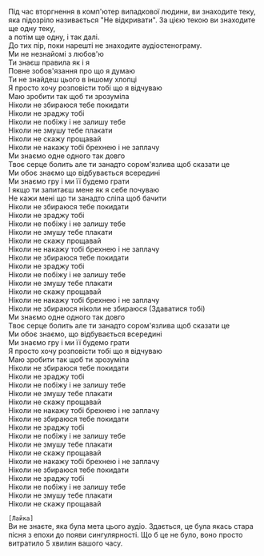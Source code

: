 Під час вторгнення в комп'ютер випадкової людини, ви знаходите теку, яка підозріло називається "Не відкривати". За цією текою ви знаходите<br> ще одну теку, <br> а потім ще одну, і так далі. <br> До тих пір, поки нарешті не знаходите аудіостенограму.  <Br> Ми не незнайомі з любов'ю
<br>Ти знаєш правила як і я
<br>Повне зобов'язання про що я думаю
<br>Ти не знайдеш цього в іншому хлопці
<br>Я просто хочу розповісти тобі що я відчуваю
<br>Маю зробити так щоб ти зрозуміла
<br>Ніколи не збираюся тебе покидати
<br>Ніколи не зраджу тобі
<br>Ніколи не побіжу і не залишу тебе
<br>Ніколи не змушу тебе плакати
<br>Ніколи не скажу прощавай
<br>Ніколи не накажу тобі брехнею і не заплачу
<br>Ми знаємо одне одного так довго
<br>Твоє серце болить але ти занадто сором'язлива щоб сказати це
<br>Ми обоє знаємо що відбувається всередині
<br>Ми знаємо гру і ми її будемо грати
<br>І якщо ти запитаєш мене як я себе почуваю
<br>Не кажи мені що ти занадто сліпа щоб бачити
<br>Ніколи не збираюся тебе покидати
<br>Ніколи не зраджу тобі
<br>Ніколи не побіжу і не залишу тебе
<br>Ніколи не змушу тебе плакати
<br>Ніколи не скажу прощавай
<br>Ніколи не накажу тобі брехнею і не заплачу
<br>Ніколи не збираюся тебе покидати
<br>Ніколи не зраджу тобі
<br>Ніколи не побіжу і не залишу тебе
<br>Ніколи не змушу тебе плакати
<br>Ніколи не скажу прощавай
<br>Ніколи не накажу тобі брехнею і не заплачу
<br>Ніколи не збираюся ніколи не збираюся
(Здаватися тобі)
<br>Ми знаємо одне одного так довго
<br>Твоє серце болить але ти занадто сором'язлива щоб сказати це
<br>Ми обоє знаємо, що відбувається всередині
<br>Ми знаємо гру і ми її будемо грати
<br>Я просто хочу розповісти тобі що я відчуваю
<br>Маю зробити так щоб ти зрозуміла
<br>Ніколи не збираюся тебе покидати
<br>Ніколи не зраджу тобі
<br>Ніколи не побіжу і не залишу тебе
<br>Ніколи не змушу тебе плакати
<br>Ніколи не скажу прощавай
<br>Ніколи не накажу тобі брехнею і не заплачу
<br>Ніколи не збираюся тебе покидати
<br>Ніколи не зраджу тобі
<br>Ніколи не побіжу і не залишу тебе
<br>Ніколи не змушу тебе плакати
<br>Ніколи не скажу прощавай
<br>Ніколи не накажу тобі брехнею і не заплачу
<br>Ніколи не збираюся тебе покидати
<br>Ніколи не зраджу тобі
<br>Ніколи не побіжу і не залишу тебе
<br>Ніколи не змушу тебе плакати
<br>Ніколи не скажу прощавай
 
`[Лайка]`
<br>Ви не знаєте, яка була мета цього аудіо. Здається, це була якась стара пісня з епохи до появи сингулярності. Що б це не було, воно просто витратило 5 хвилин вашого часу.
